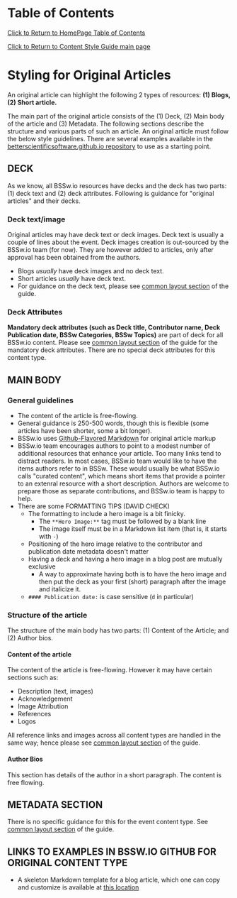 Table of Contents
===============================
[Click to Return to HomePage Table of Contents](../../README.md)

[Click to Return to Content Style Guide main page](ContentStyleGuide.md)


# Styling for Original Articles

An original article can highlight the following 2 types of resources: **(1) Blogs, (2) Short article.**

The main part of the original article consists of the (1) Deck, (2) Main body of the article and (3) Metadata. The following sections describe the structure and various parts of such an article. An original article must follow the below style guidelines. There are several examples available in the [betterscientificsoftware.github.io repository](https://github.com/betterscientificsoftware/betterscientificsoftware.github.io) to use as a starting point.


## DECK
As we know, all BSSw.io resources have decks and the deck has two parts: (1) deck text and (2) deck attributes. Following is guidance for "original articles" and their decks.

### Deck text/image
Original articles may have deck text or deck images. Deck text is usually a couple of lines about the event. Deck images creation is out-sourced by the BSSw.io team (for now). They are however added to articles, only after approval has been obtained from the authors.
 * Blogs *usually* have deck images and no deck text. 
 * Short articles *usually* have deck text. 
 * For guidance on the deck text, please see [common layout section](CommonLayout.md) of the guide.

### Deck Attributes

**Mandatory deck attributes (such as Deck title, Contributor name, Deck Publication date, BSSw Categories, BSSw Topics)** are part of deck for all BSSw.io content. Please see [common layout section](CommonLayout.md) of the guide for the mandatory deck attributes. There are no special deck attributes for this content type.

## MAIN BODY

### General guidelines
* The content of the article is free-flowing.
* General guidance is 250-500 words, though this is flexible (some articles have been shorter, some a bit longer). 
* BSSw.io uses [Github-Flavored Markdown](https://guides.github.com/features/mastering-markdown/) for original article markup
* BSSw.io team encourages authors to point to a modest number of additional resources that enhance your article. Too many links tend to distract readers.  In most cases, BSSw.io team would like to have the items authors refer to in BSSw.  These would usually be what BSSw.io calls "curated content", which means short items that provide a pointer to an extenral resource with a short description.  Authors are welcome to prepare those as separate contributions, and BSSw.io team is happy to help.
* There are some FORMATTING TIPS (DAVID CHECK)
   -  The formatting to include a hero image is a bit finicky.
      * The `**Hero Image:**` tag must be followed by a blank line
      * The image itself must be in a Markdown list item (that is, it starts with `-`)
   -  Positioning of the hero image relative to the contributor and publication date metadata doesn't matter
   -  Having a deck and having a hero image in a blog post are mutually exclusive
      * A way to approximate having both is to have the hero image and then put the deck as your first (short) paragraph after the image and italicize it.
   -  `#### Publication date:` is case sensitive (`d` in particular)

### Structure of the article
The structure of the main body has two parts: (1) Content of the Article; and (2) Author bios. 

#### Content of the article
The content of the article is free-flowing. However it may have certain sections such as:
* Description (text, images)
* Acknowledgement
* Image Attribution
* References
* Logos

All reference links and images across all content types are handled in the same way; hence please see [common layout section](CommonLayout.md) of the guide.

#### Author Bios
This section has details of the author in a short paragraph. The content is free flowing.

## METADATA SECTION
There is no specific guidance for this for the event content type. See [common layout section](CommonLayout.md) of the guide.

## LINKS TO EXAMPLES IN BSSW.IO GITHUB FOR ORIGINAL CONTENT TYPE

* A skeleton Markdown template for a blog article, which one can copy and customize is available at [this location](https://github.com/betterscientificsoftware/betterscientificsoftware.github.io/blob/master/Articles/Blog/BlogArticleSkeletonA.md)



<!---
   Publish: no
---!>
